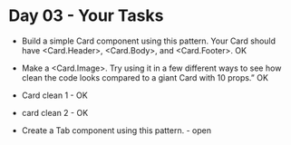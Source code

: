 # Day 03 - Your Tasks

- Build a simple Card component using this pattern. Your Card should have <Card.Header>, <Card.Body>, and <Card.Footer>. OK

- Make a <Card.Image>. Try using it in a few different ways to see how clean the code looks compared to a giant Card with 10 props.” OK

- Card clean 1 - OK
- card clean 2 - OK

- Create a Tab component using this pattern. - open
